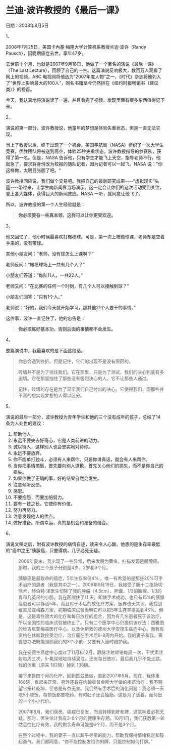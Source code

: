 # 兰迪·波许教授的《最后一课》

日期：2008年8月5日

1、

2008年7月25日，美国卡內基·梅隆大学计算机系教授兰迪·波许（Randy Pausch），因晚期癌症去世，享年47岁。

去世前十个月，也就是2007年9月18日，他做了一个著名的演说《最后一课》（The Last Lecture），回顾了自己的一生。这篇演说反响极大，数百万人观看了网上的视频，ABC 电视网将他选为”2007年度人物“之一，《时代》杂志将他列入了”世界上影响最大的100人“，同名书籍至今仍然排在《纽约时报畅销书（建议类）》的榜首。

今天，我认真地将演说读了一遍，并且看完了视频，发现里面有很多东西值得记下来。

2、

演说的第一部分，波许教授说，他童年的梦想是体验失重状态，但是一直无法实现。

当上了教授以后，终于出现了一个机会。美国宇航局（NASA）组织了一次大学生竞赛，优胜团队将被送到高空，体验25秒失重状态。波许教授指导的参赛队，获得了第一名。但是，NASA 告诉他，只有学生才能飞上天空，指导老师不行。他就急了，要求将身份改为校报的随队记者，因为记者可以一起飞。NASA 说：”你这样做，太明目张胆了吧。“

波许教授回应说，我们做个交易吧。我把自己的最新研究成果----”虚拟现实“头盔----带过来，让学生向新闻界当场演示。这一定会让你们的这次活动受到关注，登上各大媒体，获得巨大的新闻效应。NASA 一听，就同意让他飞了。

所以，波许教授的第一个人生经验就是：

> **你必须要有一些真本领，这样可以让你更受欢迎。**

3、

他又回忆了，他小时候最喜欢打橄榄球。可是，第一次上橄榄球课，老师却是空着手来的，没有带球。

其他小朋友问：“老师，没有球怎么上课啊？”

老师反问：“橄榄球场上一共有几个人？”

小朋友们答道：“每队11人，一共22人。”

老师又问：“在比赛的任何一个时刻，有几个人可以接触到球？”

小朋友们回答：“只有1个人。”

老师说：“好的，我们今天就开始学习，那其他21个人要干的事情。”

这件事，波许一直记住了，他的忠告是：

> **你必须练好基本功，否则后面的事情都不会发生。**

4、

整篇演说中，我最喜欢的是下面这段话。

> 你总会遇到挫折。但是记住，它们的出现不是没有原因的。
>
> 砖墙并不是为了挡住我们。它在那里，只是为了测试，我们的决心到底有多迫切。它在那里挡住了那些没有强烈决心的人。它不让那些人通过。
>
> 记住，砖墙的存在是为了显示我们自己付出的决心。它使得我们，同那些并不真的想实现梦想的人得以区分。

5、

演说的最后一部分，波许教授为青年学生和他的三个没有成年的孩子，总结了14条为人处世的建议：

1. 帮助他人。
1. 永远不要失去好奇心，它是人类前进的动力。
1. 诚以待人，这样别人也会忠实地对待你。
1. 永远不要放弃。
1. 你不能单打独斗，必须有人来帮你。只要你讲真话，就会有人来帮你。
1. 当你把事情搞砸，首先要向别人道歉，首先关心他们的损失，而不是你自己的损失。
1. 如果你做了正确的事，好的结果自然会发生。
1. 注意倾听反馈。
1. 感恩。
1. 不要抱怨，而要加倍努力。
1. 要有一技之长，它使你有价值。
1. 努力再努力。
1. 注意发现他人的优点。
1. 做好准备。所谓幸运，真的是机会和准备的结合。

6、

演说文稿之后，附有波许教授的病情自述，读来令人心酸。他患的是生存率最低的“癌中之王”胰腺癌，只要得病，几乎必死无疑。

> 2006年夏末，我出现了一些异常，后来发展为黄疸。扫描发现是胰腺癌。那时，我的三个孩子分别是4岁、2岁和3个月。
> 
> 胰腺癌是最致命的癌症，5年生存率仅4% 。唯一有希望的是那些20%可手术治疗的患者（我是其中之一）。2006年9月19日，我接受了胰十二指肠切除术，赫伯特·泽医生切除了我的肿瘤（4.5cm）、胆囊、1/3的胰腺、1/3的胃和几英尺的小肠。我在医院住了11 天。即使手术成功，也只有15%的胰腺癌患者可以存活5年，而且对于术后的放化疗方案，医界也无共识。我找到维吉尼亚梅森方案，初期临床试验表明它可以把5年生存率提高到45%。但是，这是毒性很大的化疗和每日放疗的组合，因为有几名患者死于该治疗，所以全国性的临床试验被终止了。只有二个医学中心仍提供该疗法：西雅图的维吉尼亚梅森医疗中心，以及休斯敦的德州大学安德生癌症中心。而我有资格在休斯敦接受治疗。治疗需在手术后6-8周内开始。我的妻子和我，需要想办法既能照顾我们的3个小孩，又要有人全时陪护我。
> 
> 我在安德生癌症中心度过了11月和12月，静脉注射顺铂每周一次，干扰素注射每周三次，5-氟尿嘧啶持续滴注，还有每日放疗。最后我几乎不能走路，我的体重（原来 182磅）掉到 138磅。
> 
> 接下来是四个月的化疗，回到匹兹堡做，直到2007年5月。现在，我体重168磅，看起来正常。另外还有在约翰霍普金斯大学做的疫苗治疗：我不期望它扭转乾坤，但总是有益无害。我仍然有手术后的消化问题：我必须一天吃5小顿饭，每顿饭都要吃药，有时肚子还会抽筋。这是为了活着，而付出的一个小小代价。
> 
> 2007年8月，我们获悉，癌症已复发，而且转移到肝和脾，这意味着必死无疑。那时，医生估计我有3-6个月的健康生存期。10月1日，我们获悉第一轮姑息性化疗有效，我的剩余寿命可能是6个月，而不是3个月。
> 
> 在整个过程中，我的妻子一直以超乎寻常的能力，帮助我保持情绪稳定和鼓起勇气。我们都同意，“你不能控制发给你的牌，只能控制如何打牌。” 

